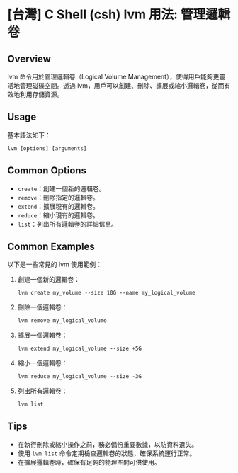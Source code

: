 # [台灣] C Shell (csh) lvm 用法: 管理邏輯卷

## Overview
lvm 命令用於管理邏輯卷（Logical Volume Management），使得用戶能夠更靈活地管理磁碟空間。透過 lvm，用戶可以創建、刪除、擴展或縮小邏輯卷，從而有效地利用存儲資源。

## Usage
基本語法如下：
```csh
lvm [options] [arguments]
```

## Common Options
- `create`：創建一個新的邏輯卷。
- `remove`：刪除指定的邏輯卷。
- `extend`：擴展現有的邏輯卷。
- `reduce`：縮小現有的邏輯卷。
- `list`：列出所有邏輯卷的詳細信息。

## Common Examples
以下是一些常見的 lvm 使用範例：

1. 創建一個新的邏輯卷：
   ```csh
   lvm create my_volume --size 10G --name my_logical_volume
   ```

2. 刪除一個邏輯卷：
   ```csh
   lvm remove my_logical_volume
   ```

3. 擴展一個邏輯卷：
   ```csh
   lvm extend my_logical_volume --size +5G
   ```

4. 縮小一個邏輯卷：
   ```csh
   lvm reduce my_logical_volume --size -3G
   ```

5. 列出所有邏輯卷：
   ```csh
   lvm list
   ```

## Tips
- 在執行刪除或縮小操作之前，務必備份重要數據，以防資料遺失。
- 使用 `lvm list` 命令定期檢查邏輯卷的狀態，確保系統運行正常。
- 在擴展邏輯卷時，確保有足夠的物理空間可供使用。